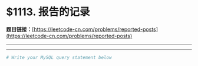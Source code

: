 # $1113. 报告的记录

**题目链接：**[https://leetcode-cn.com/problems/reported-posts](https://leetcode-cn.com/problems/reported-posts)

---

<Cards card="leetcode_1113_reported-posts"></Cards>

---

```sh
# Write your MySQL query statement below
```